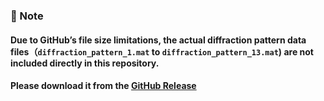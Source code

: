 ### 📌 Note
#### Due to GitHub’s file size limitations, the actual diffraction pattern data files（`diffraction_pattern_1.mat` to `diffraction_pattern_13.mat`) are not included directly in this repository.  
#### Please download it from the **[GitHub Release](https://github.com/PAET-TwistedBilayerGraphene/Supplementary-Data-Codes/releases/tag/datatBLGexp)**
